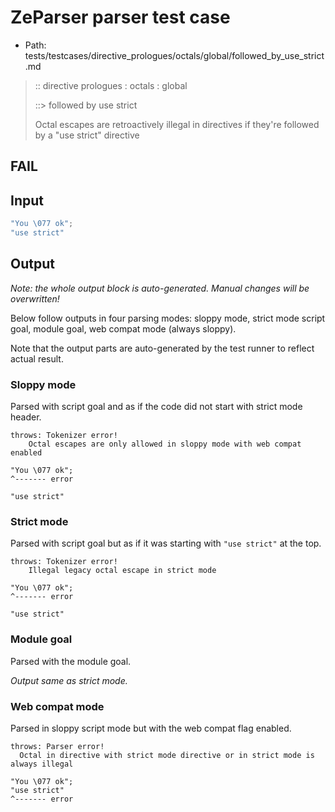 # ZeParser parser test case

- Path: tests/testcases/directive_prologues/octals/global/followed_by_use_strict.md

> :: directive prologues : octals : global
>
> ::> followed by use strict
>
> Octal escapes are retroactively illegal in directives if they're followed by a "use strict" directive

## FAIL

## Input

`````js
"You \077 ok";
"use strict"
`````

## Output

_Note: the whole output block is auto-generated. Manual changes will be overwritten!_

Below follow outputs in four parsing modes: sloppy mode, strict mode script goal, module goal, web compat mode (always sloppy).

Note that the output parts are auto-generated by the test runner to reflect actual result.

### Sloppy mode

Parsed with script goal and as if the code did not start with strict mode header.

`````
throws: Tokenizer error!
    Octal escapes are only allowed in sloppy mode with web compat enabled

"You \077 ok";
^------- error

"use strict"
`````

### Strict mode

Parsed with script goal but as if it was starting with `"use strict"` at the top.

`````
throws: Tokenizer error!
    Illegal legacy octal escape in strict mode

"You \077 ok";
^------- error

"use strict"
`````


### Module goal

Parsed with the module goal.

_Output same as strict mode._

### Web compat mode

Parsed in sloppy script mode but with the web compat flag enabled.

`````
throws: Parser error!
  Octal in directive with strict mode directive or in strict mode is always illegal

"You \077 ok";
"use strict"
^------- error
`````

